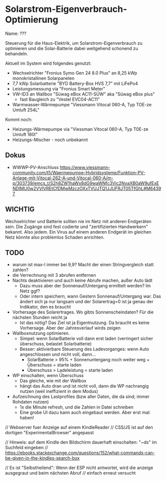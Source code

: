 # Solarstrom-Eigenverbrauch-Optimierung
Name: ???

Steuerung für die Haus-Elektrik, um Solarstrom-Eigenverbrauch zu optimieren und die Solar-Batterie dabei
weitgehend schonend zu behandeln.

Aktuell im System wird folgendes genutzt:
- Wechselrichter "Fronius Symo Gen 24 8.0 Plus" an 8,25 kWp monokristallinen Solarpanelen
- 7,7 kWp Solarbatterie "BYD Battery-Box HVS 7,7" mit LiFePo4
- Leistungsmessung via "Fronius Smart Meter"
- VW-ID3 an Wallbox "Süwag eBox AC11-SÜW" aka "Süwag eBox plus"
  - fast Baugleich zu "Vestel EVC04-AC11"
- Warmwasser-Wärmepumpe "Viessmann Vitocal 060-A, Typ TOE-ze Umluft 254L"

Kommt noch:
- Heizungs-Wärmepumpe via "Viessman Vitocal 060-A, Typ T0E-ze Umluft 180l"
- Heizungs-Mischer - noch unbekannt


## Dokus
- WWWP-PV-Anschluss https://www.viessmann-community.com/t5/Waermepumpe-Hybridsysteme/Funktion-PV-Anlage-mit-Vitocal-262-A-und-Vitocal-060-A/m-p/303739/emcs_t/S2h8ZW1haWx8dG9waWNfc3Vic2NyaXB0aW9ufExENDlMU0w2VVlVREtCfDMwMzczOXxTVUJTQ1JJUFRJT05TfGhL#M64397

## WICHTIG
Wechselrichter und Batterie sollten nie im Netz mit anderen Endgeräten sein. Die Zugänge
sind fest codierte und "zertifizierten Handwerkern" bekannt. Also jedem. Ein Virus auf einem
anderen Endgerät im gleichen Netz könnte also problemlos Schaden anrichten.

## TODO
- warum ist max-I immer bei 9,9? Macht der einen Stringvergleich statt zahlen?
- die Verrechnung mit 3 abrufen entfernen
- Nachts deaktivieren und auch keine Abrufe machen, außer Auto lädt
  - Dazu muss aber der Sonnenauf/Untergang ermittelt werden? Im Netz ggf?
  - Oder intern speichern, wann Gestern Sonnenauf/Untergang war. Das ändert sich ja nur langsam und der Solarertrag=0 ist ja genau der Indikator, den es braucht
- Vorhersage des Solarertrages. Wo gibts Sonnenscheindaten? Für die nächsten Stunden reicht ja
  - Ist das nötig? Das Ziel ist ja Eigentnutzung. Da braucht es keine Vorhersage. Aber der Jahresverlauf wirds zeigen
- Wallboxnutzung optimieren.
  - Simpel: wenn SolarBatterie voll dann erst laden (verringert sicher überschuss, belastet Solarbatterie)
  - Besser: aktivierbare Steuerung des Ladevorganges: wenn Auto angeschlossen und nicht voll, dann...
    - SolarBatterie > 95% + Sonnenuntergang noch weiter weg + Überschuss = starte laden
    - Überschuss > Ladeleistung = starte laden
- WP einschalten, wenn Überschuss
  - Das gleiche, wie mit der Wallbox
  - hängt das Auto dran und ist nicht voll, dann die WP nachrangig nutzen (weil ineffizient in dem Modus)
- Aufzeichnung des Lastprofiles (bzw aller Daten, die da sind; immer Rohdaten nutzen)
  - 1x die Minute refresh, und die Zahlen in Datei schreiben
  - Eine grobe UI dazu kann auch eingebaut werden. Aber erst mal: haben!

// Webserver fuer Anzeige auf einem KindleReader
// CSS/JS ist auf den dortigen "ExperimentalBrowser" angepasst

// Hinweis: auf dem Kindle den Bildschirm dauerhaft einschalten: "~ds" im Suchfeld eingeben
// https://ebooks.stackexchange.com/questions/152/what-commands-can-be-given-in-the-kindles-search-box

// Es ist "Selbstheilend": Wenn der ESP nicht antwortet, wird die anzeige ausgegraut und beim nächsten Abruf
// einfach erneut versucht
